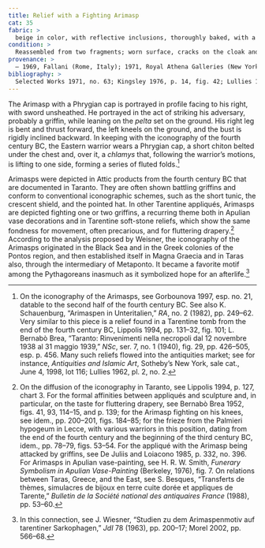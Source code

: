 ```yaml
---
title: Relief with a Fighting Arimasp
cat: 35
fabric: >
  beige in color, with reflective inclusions, thoroughly baked, with a yellowish slip and foil gilding.
condition: > 
  Reassembled from two fragments; worn surface, cracks on the cloak and on the right thigh; gilding detached in many areas. The upper part of the cloak has been restored. On the *pelta* (shield), a layer of enamel is visible, probably applied in a previous restoration.
provenance: > 
  – 1969, Fallani (Rome, Italy); 1971, Royal Athena Galleries (New York, New York), sold to the J. Paul Getty Museum, 1971.
bibliography: >
  Selected Works 1971, no. 63; Kingsley 1976, p. 14, fig. 42; Lullies 1977, pp. 243, 244, 248, no. 4.
---
```

The Arimasp with a Phrygian cap is portrayed in profile facing to his
right, with sword unsheathed. He portrayed in the act of striking his
adversary, probably a griffin, while leaning on the *pelta* set on the
ground. His right leg is bent and thrust forward, the left kneels on the
ground, and the bust is rigidly inclined backward. In keeping with the
iconography of the fourth century <span
class="smcaps">BC</span>, the Eastern warrior wears a
Phrygian cap, a short chiton belted under the chest and, over it, a
*chlamys* that, following the warrior’s motions, is lifting to one side,
forming a series of fluted folds.[^1]

Arimasps were depicted in Attic products from the fourth century <span
class="smcaps">BC</span> that are documented in
Taranto. They are often shown battling griffins and conform to
conventional iconographic schemes, such as the short tunic, the crescent
shield, and the pointed hat. In other Tarentine appliqués, Arimasps are
depicted fighting one or two griffins, a recurring theme both in Apulian
vase decorations and in Tarentine soft-stone reliefs, which show the
same fondness for movement, often precarious, and for fluttering
drapery.[^2] According to the analysis proposed by Weisner, the
iconography of the Arimasps originated in the Black Sea and in the Greek
colonies of the Pontos region, and then established itself in Magna
Graecia and in Taras also, through the intermediary of Metaponto. It
became a favorite motif among the Pythagoreans inasmuch as it symbolized
hope for an afterlife.[^3]

[^1]: On the iconography of the Arimasps, see <span
    class="smcaps">Gorbounova</span> 1997, esp. no.
    21, datable to the second half of the fourth century <span
    class="smcaps">BC.</span> See also K. Schauenburg,
    “Arimaspen in Unteritalien,” *RA*, no. 2 (1982), pp. 249–62. Very
    similar to this piece is a relief found in a Tarentine tomb from the
    end of the fourth century <span
    class="smcaps">BC,</span> <span
    class="smcaps">Lippolis 1994</span>, pp. 131–32,
    fig. 101; L. Bernabò Brea, “Taranto: Rinvenimenti nella necropoli
    dal 12 novembre 1938 al 31 maggio 1939,” *NSc*, ser. 7, no. 1
    (1940), fig. 29, pp. 426–505, esp. p. 456. Many such reliefs flowed
    into the antiquities market; see for instance, *Antiquities and
    Islamic Art*, Sotheby’s New York, sale cat., June 4, 1998, lot 116;
    <span class="smcaps">Lullies</span> 1962, pl. 2,
    no. 2.

[^2]: On the diffusion of the iconography in Taranto, see <span
    class="smcaps">Lippolis 1994</span>, p. 127, chart
    3. For the formal affinities between appliqués and sculpture and, in
    particular, on the taste for fluttering drapery, see <span
    class="smcaps">Bernabò Brea</span> 1952, figs. 41,
    93, 114–15, and p. 139; for the Arimasp fighting on his knees, see
    idem., pp. 200–201, figs. 184–85; for the frieze from the Palmieri
    hypogeum in Lecce, with various warriors in this position, dating
    from the end of the fourth century and the beginning of the third
    century <span class="smcaps">BC,</span> idem., pp.
    78–79, figs. 53–54. For the appliqué with the Arimasp being attacked
    by griffins, see <span class="smcaps">De Juliis
    and Loiacono</span> 1985, p. 332, no. 396. For Arimasps in Apulian
    vase-painting, see H. R. W. Smith, *Funerary Symbolism in Apulian
    Vase-Painting* (Berkeley, 1976), fig. 7. On relations between Taras,
    Greece, and the East, see S. Besques, “Transferts de thèmes,
    simulacres de bijoux en terre cuite dorée et appliques de Tarente,”
    *Bulletin de la Société national des antiquaires France* (1988), pp.
    53–60.

[^3]: In this connection, see J. Wiesner, “Studien zu dem Arimaspenmotiv
    auf tarentiner Sarkophagen,” *JdI* 78 (1963), pp. 200–17; <span
    class="smcaps">Morel</span> 2002, pp. 566–68.

